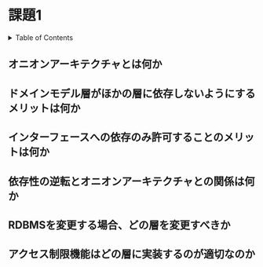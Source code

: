 # 課題1

<!-- START doctoc generated TOC please keep comment here to allow auto update -->
<!-- DON'T EDIT THIS SECTION, INSTEAD RE-RUN doctoc TO UPDATE -->
<details>
<summary>Table of Contents</summary>

- [オニオンアーキテクチャ](#%E3%82%AA%E3%83%8B%E3%82%AA%E3%83%B3%E3%82%A2%E3%83%BC%E3%82%AD%E3%83%86%E3%82%AF%E3%83%81%E3%83%A3)

</details>
<!-- END doctoc generated TOC please keep comment here to allow auto update -->

## オニオンアーキテクチャとは何か

## ドメインモデル層がほかの層に依存しないようにするメリットは何か

## インターフェースへの依存のみ許可することのメリットは何か

## 依存性の逆転とオニオンアーキテクチャとの関係は何か

## RDBMSを変更する場合、どの層を変更すべきか

## アクセス制限機能はどの層に実装するのが適切なのか

